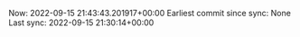 Now: 2022-09-15 21:43:43.201917+00:00 Earliest commit since sync: None Last sync: 2022-09-15 21:30:14+00:00
